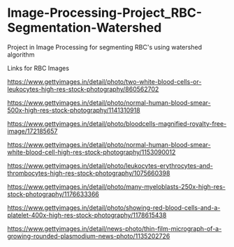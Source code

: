 # Image-Processing-Project_RBC-Segmentation-Watershed
Project in Image Processing for segmenting RBC's using watershed algorithm

Links for RBC Images

https://www.gettyimages.in/detail/photo/two-white-blood-cells-or-leukocytes-high-res-stock-photography/860562702

https://www.gettyimages.in/detail/photo/normal-human-blood-smear-500x-high-res-stock-photography/1141310918

https://www.gettyimages.in/detail/photo/bloodcells-magnified-royalty-free-image/172185657

https://www.gettyimages.in/detail/photo/normal-human-blood-smear-white-blood-cell-high-res-stock-photography/1153090012

https://www.gettyimages.in/detail/photo/leukocytes-erythrocytes-and-thrombocytes-high-res-stock-photography/1075660398

https://www.gettyimages.in/detail/photo/many-myeloblasts-250x-high-res-stock-photography/1176633366

https://www.gettyimages.in/detail/photo/showing-red-blood-cells-and-a-platelet-400x-high-res-stock-photography/1178615438

https://www.gettyimages.in/detail/news-photo/thin-film-micrograph-of-a-growing-rounded-plasmodium-news-photo/1135202726

